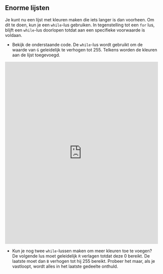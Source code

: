 ## Enorme lijsten

Je kunt nu een lijst met kleuren maken die iets langer is dan voorheen. Om dit te doen, kun je een `while`-lus gebruiken. In tegenstelling tot een `for` lus, blijft een `while`-lus doorlopen totdat aan een specifieke voorwaarde is voldaan.

- Bekijk de onderstaande code. De `while`-lus wordt gebruikt om de waarde van `G` geleidelijk te verhogen tot 255. Telkens worden de kleuren aan de lijst toegevoegd. 

<iframe src="https://trinket.io/embed/python/cfb2a665a8" width="100%" height="600" frameborder="0" marginwidth="0" marginheight="0" allowfullscreen></iframe> 

- Kun je nog twee `while`-lussen maken om meer kleuren toe te voegen? De volgende lus moet geleidelijk `R` verlagen totdat deze 0 bereikt. De laatste moet dan `B` verhogen tot hij 255 bereikt. Probeer het maar, als je vastloopt, wordt alles in het laatste gedeelte onthuld.